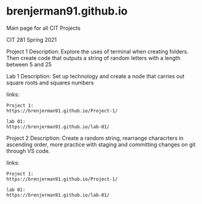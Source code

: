 # brenjerman91.github.io
Main page for all CIT Projects 

CIT 281 Spring 2021

Project 1
Description: Explore the uses of terminal when creating folders. Then create code that outputs a string of random letters with a length between 5 and 25

Lab 1
Description: Set up technology and create a node that carries out square roots and squares numbers


links:

    Project 1:
    https://brenjerman91.github.io/Project-1/

    lab 01:
    https://brenjerman91.github.io/lab-01/


Project 2
Description: Create a random string, rearrange characrters in ascending order, more practice with staging and committing changes on git through VS code.


links:

    Project 1:
    https://brenjerman91.github.io/Project-1/

    lab 01:
    https://brenjerman91.github.io/lab-01/
    






